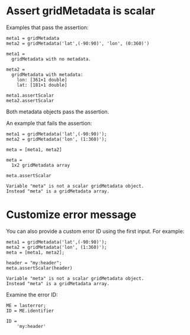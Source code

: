 # Assert gridMetadata is scalar

Examples that pass the assertion:

```in
meta1 = gridMetadata
meta2 = gridMetadata('lat',(-90:90)', 'lon', (0:360)')
```

```out
meta1 = 
  gridMetadata with no metadata.

meta2 =   
  gridMetadata with metadata:
    lon: [361×1 double]
    lat: [181×1 double]
```

```
meta1.assertScalar
meta2.assertScalar
```

Both metadata objects pass the assertion.

An example that fails the assertion:

```in
meta1 = gridMetadata('lat',(-90:90)');
meta2 = gridMetadata('lon', (1:360)');

meta = [meta1, meta2]
```

```out
meta =
  1x2 gridMetadata array
```

```
meta.assertScalar
```

```error
Variable "meta" is not a scalar gridMetadata object. 
Instead "meta" is a gridMetadata array.
```


# Customize error message

You can also provide a custom error ID using the first input. For example:

```in
meta1 = gridMetadata('lat',(-90:90)');
meta2 = gridMetadata('lon', (1:360)');
meta = [meta1, meta2];

header = "my:header";
meta.assertScalar(header)
```

```error
Variable "meta" is not a scalar gridMetadata object. 
Instead "meta" is a gridMetadata array.
```

Examine the error ID:

```in
ME = lasterror;
ID = ME.identifier
```

```out
ID = 
    'my:header'
```

